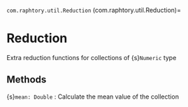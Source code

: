 `com.raphtory.util.Reduction`
(com.raphtory.util.Reduction)=
# Reduction

Extra reduction functions for collections of {s}`Numeric` type

## Methods

 {s}`mean: Double`
   : Calculate the mean value of the collection